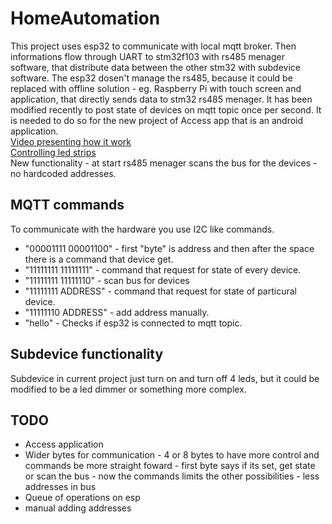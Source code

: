 # HomeAutomation
This project uses esp32 to communicate with local mqtt broker. Then informations flow through UART to stm32f103 with rs485 menager software, that distribute data between the other stm32 with subdevice software.
The esp32 dosen't manage the rs485, because it could be replaced with offline solution - eg. Raspberry Pi with touch screen and application, that directly sends data to stm32 rs485 menager. 
It has been modified recently to post state of devices on mqtt topic once per second. It is needed to do so for the new project of Access app that is an android application. 
<br>
[Video presenting how it work](https://www.youtube.com/watch?v=BQn5Pm7Jpvo)
<br>
[Controlling led strips](https://www.youtube.com/watch?v=tAvtpi8G1t0)
<br>
New functionality - at start rs485 menager scans the bus for the devices - no hardcoded addresses.

## MQTT commands
To communicate with the hardware you use I2C like commands. 
- "00001111 00001100" - first "byte" is address and then after the space there is a command that device get. 
- "11111111 11111111" - command that request for state of every device.
- "11111111 11111110" - scan bus for devices
- "11111111 ADDRESS" - command that request for state of particural device. 
- "11111110 ADDRESS" - add address manually. 
- "hello" - Checks if esp32 is connected to mqtt topic.

## Subdevice functionality
Subdevice in current project just turn on and turn off 4 leds, but it could be modified to be a led dimmer or something more complex.

## TODO
- Access application
- Wider bytes for communication - 4 or 8 bytes to have more control and commands be more straight foward - first byte says if its set, get state or scan the bus - now the commands limits the other possibilities - less addresses in bus 
- Queue of operations on esp
- manual adding addresses
